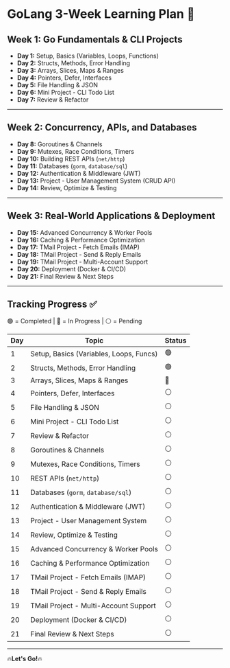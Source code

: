 # **GoLang 3-Week Learning Plan 🚀**

## **Week 1: Go Fundamentals & CLI Projects**

- **Day 1:** Setup, Basics (Variables, Loops, Functions)
- **Day 2:** Structs, Methods, Error Handling
- **Day 3:** Arrays, Slices, Maps & Ranges
- **Day 4:** Pointers, Defer, Interfaces
- **Day 5:** File Handling & JSON
- **Day 6:** Mini Project - CLI Todo List
- **Day 7:** Review & Refactor

---

## **Week 2: Concurrency, APIs, and Databases**

- **Day 8:** Goroutines & Channels
- **Day 9:** Mutexes, Race Conditions, Timers
- **Day 10:** Building REST APIs (`net/http`)
- **Day 11:** Databases (`gorm`, `database/sql`)
- **Day 12:** Authentication & Middleware (JWT)
- **Day 13:** Project - User Management System (CRUD API)
- **Day 14:** Review, Optimize & Testing

---

## **Week 3: Real-World Applications & Deployment**

- **Day 15:** Advanced Concurrency & Worker Pools
- **Day 16:** Caching & Performance Optimization
- **Day 17:** TMail Project - Fetch Emails (IMAP)
- **Day 18:** TMail Project - Send & Reply Emails
- **Day 19:** TMail Project - Multi-Account Support
- **Day 20:** Deployment (Docker & CI/CD)
- **Day 21:** Final Review & Next Steps

---

## **Tracking Progress ✅**

🟢 = Completed | 🔄 = In Progress | ⚪ = Pending

| Day | Topic                                   | Status |
| --- | --------------------------------------- | ------ |
| 1   | Setup, Basics (Variables, Loops, Funcs) | 🟢     |
| 2   | Structs, Methods, Error Handling        | 🟢     |
| 3   | Arrays, Slices, Maps & Ranges           | 🔄     |
| 4   | Pointers, Defer, Interfaces             | ⚪     |
| 5   | File Handling & JSON                    | ⚪     |
| 6   | Mini Project - CLI Todo List            | ⚪     |
| 7   | Review & Refactor                       | ⚪     |
| 8   | Goroutines & Channels                   | ⚪     |
| 9   | Mutexes, Race Conditions, Timers        | ⚪     |
| 10  | REST APIs (`net/http`)                  | ⚪     |
| 11  | Databases (`gorm`, `database/sql`)      | ⚪     |
| 12  | Authentication & Middleware (JWT)       | ⚪     |
| 13  | Project - User Management System        | ⚪     |
| 14  | Review, Optimize & Testing              | ⚪     |
| 15  | Advanced Concurrency & Worker Pools     | ⚪     |
| 16  | Caching & Performance Optimization      | ⚪     |
| 17  | TMail Project - Fetch Emails (IMAP)     | ⚪     |
| 18  | TMail Project - Send & Reply Emails     | ⚪     |
| 19  | TMail Project - Multi-Account Support   | ⚪     |
| 20  | Deployment (Docker & CI/CD)             | ⚪     |
| 21  | Final Review & Next Steps               | ⚪     |

---


🔥**Let's Go!**🔥


